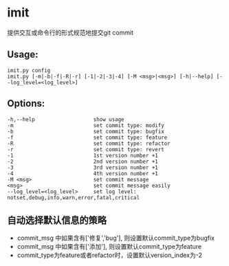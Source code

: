 # imit
提供交互或命令行的形式规范地提交git commit

## Usage:
    imit.py config
    imit.py [-m|-b|-f|-R|-r] [-1|-2|-3|-4] [-M <msg>|<msg>] [-h|--help] [--log_level=<log_level>]

## Options:
    -h,--help                   show usage
    -m                          set commit type: modify
    -b                          set commit type: bugfix
    -f                          set commit type: feature
    -R                          set commit type: refactor
    -r                          set commit type: revert
    -1                          1st version number +1
    -2                          2nd version number +1
    -3                          3rd version number +1
    -4                          4th version number +1
    -M <msg>                    set commit message
    <msg>                       set commit message easily
    --log_level=<log_level>     set log level: notset,debug,info,warn,error,fatal,critical

## 自动选择默认信息的策略
- commit_msg 中如果含有['修复','bug'], 则设置默认commit_type为bugfix
- commit_msg 中如果含有['添加'], 则设置默认commit_type为feature
- commit_type为feature或者refactor时，设置默认version_index为-2
